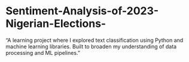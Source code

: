 # Sentiment-Analysis-of-2023-Nigerian-Elections-
“A learning project where I explored text classification using Python and machine learning libraries. Built to broaden my understanding of data processing and ML pipelines.”
